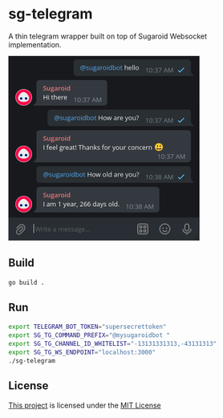 sg-telegram
==========

A thin telegram wrapper built on top of Sugaroid Websocket implementation.

![Screenshot](./docs/img/screenshot.png)

Build 
-----
```bash
go build .
```

Run
----
```bash
export TELEGRAM_BOT_TOKEN="supersecrettoken" 
export SG_TG_COMMAND_PREFIX="@mysugaroidbot "
export SG_TG_CHANNEL_ID_WHITELIST="-13131331313,-43131313"
export SG_TG_WS_ENDPOINT="localhost:3000"
./sg-telegram
```

License
-------
[This project](https://github.com/sugaroidbot/sg-telegram) is 
licensed under the [MIT License](./LICENSE)
